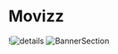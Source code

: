 # Movizz

!![details](https://github.com/GyaneshwerJha/movizz/assets/98211593/d18e9868-94e6-4cbd-b69f-51a972544c50)
![BannerSection](https://github.com/GyaneshwerJha/movizz/assets/98211593/e7f6481c-a21c-40fc-bcf6-c974d95a0d4d)


